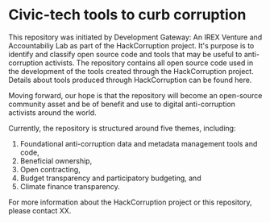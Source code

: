 # Civic-tech tools to curb corruption

This repository was initiated by Development Gateway: An IREX Venture and Accountabiliy Lab as part of the HackCorruption project. It's purpose is to identify and classify open source code and tools that may be useful to anti-corruption activists. The repository contains all open source code used in the development of the tools created through the HackCorruption project. Details about tools produced through HackCorruption can be found here. 

Moving forward, our hope is that the repository will become an open-source community asset and be of benefit and use to digital anti-corruption activists around the world.

Currently, the repository is structured around five themes, including:

1. Foundational anti-corruption data and metadata management tools and code,
2. Beneficial ownership,
3. Open contracting,
4. Budget transparency and participatory budgeting, and
5. Climate finance transparency.

For more information about the HackCorruption project or this repository, please contact XX. 

